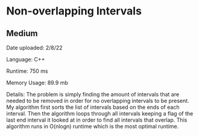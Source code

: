 
# Non-overlapping Intervals

## Medium

Date uploaded: 2/8/22

Language: C++

Runtime: 750 ms

Memory Usage: 89.9 mb

Details: The problem is simply finding the amount of intervals that are needed to be removed in order for no overlapping intervals to be present. My algorithm first sorts the list of intervals based on the ends of each interval. Then the algorithm loops through all intervals keeping a flag of the last end interval it looked at in order to find all intervals that overlap. This algorithm runs in O(nlogn) runtime which is the most optimal runtime.
